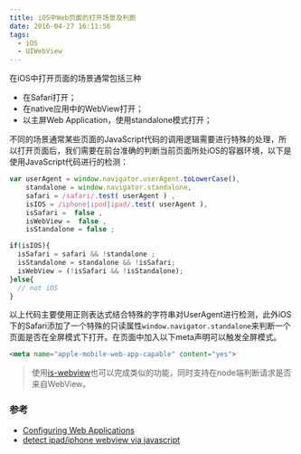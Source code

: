 ```yaml
---
title: iOS中Web页面的打开场景及判断
date: 2016-04-27 16:11:56
tags:
  - iOS
  - UIWebView
---
```


在iOS中打开页面的场景通常包括三种

+ 在Safari打开；
+ 在native应用中的WebView打开；
+ 以主屏Web Application，使用standalone模式打开；

不同的场景通常某些页面的JavaScript代码的调用逻辑需要进行特殊的处理，所以打开页面后，我们需要在前台准确的判断当前页面所处iOS的容器环境，以下是使用JavaScript代码进行的检测：

```js
var userAgent = window.navigator.userAgent.toLowerCase(),
    standalone = window.navigator.standalone,
    safari = /safari/.test( userAgent ) ,
    isIOS = /iphone|ipod|ipad/.test( userAgent ),
    isSafari =  false ,
    isWebView =  false ,
    isStandalone = false ;

if(isIOS){
  isSafari = safari && !standalone ;
  isStandalone = standalone && !isSafari;
  isWebView = (!isSafari && !isStandalone);
}else{
  // not iOS
}
```
以上代码主要使用正则表达式结合特殊的字符串对UserAgent进行检测，此外iOS下的Safari添加了一个特殊的只读属性`window.navigator.standalone`来判断一个页面是否在全屏模式下打开。在页面中加入以下meta声明可以触发全屏模式。
```html
<meta name="apple-mobile-web-app-capable" content="yes">
```
> 使用[is-webview](https://www.npmjs.com/package/is-webview)也可以完成类似的功能，同时支持在node端判断请求是否来自WebView。

### 参考

+ [Configuring Web Applications][1]
+ [detect ipad/iphone webview via javascript][2]

[1]: https://developer.apple.com/library/ios/documentation/AppleApplications/Reference/SafariWebContent/ConfiguringWebApplications/ConfiguringWebApplications.html
[2]: http://stackoverflow.com/questions/4460205/detect-ipad-iphone-webview-via-javascript